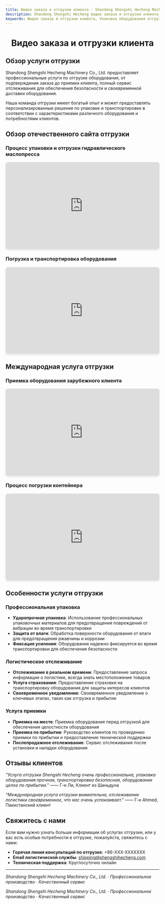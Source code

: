 ```yaml
---
title: Видео заказа и отгрузки клиента - Shandong Shengshi Hecheng Machinery Co., Ltd.
description: Shandong Shengshi Hecheng видео заказа и отгрузки клиента, включая упаковку оборудования, погрузку и транспортировку, приемку клиента и другие процессы, позволяя вам понять наши профессиональные услуги по отгрузке.
keywords: Видео заказа и отгрузки клиента, Упаковка оборудования отгрузка, Отгрузка гидравлического маслопресса, Сайт отгрузки, Приемка клиента, Видео отгрузки Shandong Shengshi Hecheng, Транспортировка оборудования, Услуга отгрузки
---
```


#  <center> Видео заказа и отгрузки клиента</center>

## Обзор услуги отгрузки

Shandong Shengshi Hecheng Machinery Co., Ltd. предоставляет профессиональные услуги по отгрузке оборудования, от подтверждения заказа до приемки клиента, полный сервис отслеживания для обеспечения безопасности и своевременной доставки оборудования.

Наша команда отгрузки имеет богатый опыт и может предоставлять персонализированные решения по упаковке и транспортировке в соответствии с характеристиками различного оборудования и потребностями клиентов.

## Обзор отечественного сайта отгрузки

### Процесс упаковки и отгрузки гидравлического маслопресса
 <div class="video-container">
  <iframe src="https://www.youtube.com/embed/rrY56IsqT24" frameborder="0" allow="accelerometer; autoplay; clipboard-write; encrypted-media; gyroscope; picture-in-picture" allowfullscreen></iframe>
</div>

### Погрузка и транспортировка оборудования
 <div class="video-container">
  <iframe src="https://www.youtube.com/embed/example1" frameborder="0" allow="accelerometer; autoplay; clipboard-write; encrypted-media; gyroscope; picture-in-picture" allowfullscreen></iframe>
</div>

## Международная услуга отгрузки

### Приемка оборудования зарубежного клиента
 <div class="video-container">
  <iframe src="https://www.youtube.com/embed/example2" frameborder="0" allow="accelerometer; autoplay; clipboard-write; encrypted-media; gyroscope; picture-in-picture" allowfullscreen></iframe>
</div>

### Процесс погрузки контейнера
 <div class="video-container">
  <iframe src="https://www.youtube.com/embed/example3" frameborder="0" allow="accelerometer; autoplay; clipboard-write; encrypted-media; gyroscope; picture-in-picture" allowfullscreen></iframe>
</div>

## Особенности услуги отгрузки

### Профессиональная упаковка
- **Ударопрочная упаковка**: Использование профессиональных упаковочных материалов для предотвращения повреждений от вибрации во время транспортировки
- **Защита от влаги**: Обработка поверхности оборудования от влаги для предотвращения ржавчины и коррозии
- **Фиксация усиления**: Оборудование надежно фиксируется во время транспортировки для обеспечения безопасности

### Логистическое отслеживание
- **Отслеживание в реальном времени**: Предоставление запроса информации о логистике, всегда знать местоположение товаров
- **Услуга страхования**: Предоставление страховки на транспортировку оборудования для защиты интересов клиентов
- **Своевременное уведомление**: Своевременное уведомление о ключевых этапах, таких как отгрузка и прибытие

### Услуга приемки
- **Приемка на месте**: Приемка оборудования перед отгрузкой для обеспечения целостности оборудования
- **Приемка по прибытии**: Руководство клиентов по проведению приемки по прибытии и предоставление технической поддержки
- **Послепродажное отслеживание**: Сервис отслеживания после установки и наладки оборудования

## Отзывы клиентов

*"Услуга отгрузки Shengshi Hecheng очень профессиональна, упаковка оборудования прочная, транспортировка безопасная, оборудование целое по прибытии."*
—— Г-н Ли, Клиент из Шаньдуна

*"Международная услуга отгрузки внимательна, отслеживание логистики своевременное, что нас очень успокаивает."*
—— Г-н Ahmed, Пакистанский клиент

## Свяжитесь с нами

Если вам нужно узнать больше информации об услугах отгрузки, или у вас есть особые потребности в отгрузке, пожалуйста, свяжитесь с нами:

- **Горячая линия консультаций по отгрузке**: +86-XXX-XXXXXXX
- **Email логистической службы**: shipping@shengshihecheng.com
- **Техническая поддержка**: Круглосуточно онлайн

---

*Shandong Shengshi Hecheng Machinery Co., Ltd. · Профессиональное производство · Качественный сервис*
<style>
.video-container {
  position: relative;
  width: 100%;
  height: 0;
  padding-bottom: 56.25%; /* 16:9 aspect ratio */
  margin: 1rem 0;
}

.video-container iframe {
  position: absolute;
  top: 0;
  left: 0;
  width: 100%;
  height: 100%;
  border-radius: 8px;
  box-shadow: 0 4px 6px rgba(0, 0, 0, 0.1);
}

@media (max-width: 768px) {
  .video-container {
    padding-bottom: 56.25%;
    margin: 0.5rem 0;
  }
}
</style>

*Shandong Shengshi Hecheng Machinery Co., Ltd. · Профессиональное производство · Качественный сервис*
